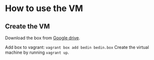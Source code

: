 # How to use the VM

## Create the VM
Download the box from [Google drive](https://drive.google.com/drive/folders/1nHGne90ZGGJ3oVZVnhes62WqdNlNJ7jL).

Add box to vagrant: `vagrant box add bedin bedin.box` 
Create the virtual machine by running `vagrant up`. 
